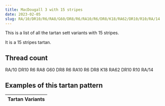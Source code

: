 ```yaml
---
title: MacDougall 3 with 15 stripes
date: 2023-02-05
slug: RA/10/DR10/R6/RA8/G60/DR8/R6/RA10/R6/DR8/K18/RA62/DR10/R10/RA/14
---
```

This is a list of all the tartan sett variants with 15 stripes.

It is a 15 stripes tartan.


## Thread count
RA/10 DR10 R6 RA8 G60 DR8 R6 RA10 R6 DR8 K18 RA62 DR10 R10 RA/14

## Examples of this tartan pattern

| Tartan Variants |
|---------------|
